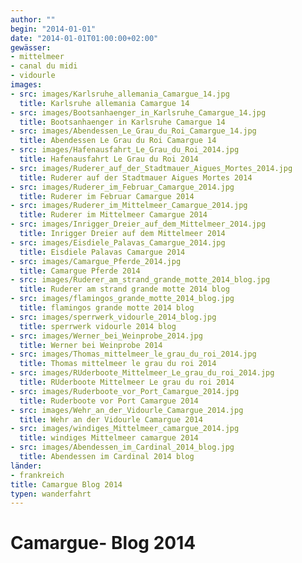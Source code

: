 ```yaml
---
author: ""
begin: "2014-01-01"
date: "2014-01-01T01:00:00+02:00"
gewässer: 
- mittelmeer
- canal du midi
- vidourle
images:
- src: images/Karlsruhe_allemania_Camargue_14.jpg
  title: Karlsruhe allemania Camargue 14
- src: images/Bootsanhaenger_in_Karlsruhe_Camargue_14.jpg
  title: Bootsanhaenger in Karlsruhe Camargue 14
- src: images/Abendessen_Le_Grau_du_Roi_Camargue_14.jpg
  title: Abendessen Le Grau du Roi Camargue 14
- src: images/Hafenausfahrt_Le_Grau_du_Roi_2014.jpg
  title: Hafenausfahrt Le Grau du Roi 2014
- src: images/Ruderer_auf_der_Stadtmauer_Aigues_Mortes_2014.jpg
  title: Ruderer auf der Stadtmauer Aigues Mortes 2014
- src: images/Ruderer_im_Februar_Camargue_2014.jpg
  title: Ruderer im Februar Camargue 2014
- src: images/Ruderer_im_Mittelmeer_Camargue_2014.jpg
  title: Ruderer im Mittelmeer Camargue 2014
- src: images/Inrigger_Dreier_auf_dem_Mittelmeer_2014.jpg
  title: Inrigger Dreier auf dem Mittelmeer 2014
- src: images/Eisdiele_Palavas_Camargue_2014.jpg
  title: Eisdiele Palavas Camargue 2014
- src: images/Camargue_Pferde_2014.jpg
  title: Camargue Pferde 2014
- src: images/Ruderer_am_strand_grande_motte_2014_blog.jpg
  title: Ruderer am strand grande motte 2014 blog
- src: images/flamingos_grande_motte_2014_blog.jpg
  title: flamingos grande motte 2014 blog
- src: images/sperrwerk_vidourle_2014_blog.jpg
  title: sperrwerk vidourle 2014 blog
- src: images/Werner_bei_Weinprobe_2014.jpg
  title: Werner bei Weinprobe 2014
- src: images/Thomas_mittelmeer_le_grau_du_roi_2014.jpg
  title: Thomas mittelmeer le grau du roi 2014
- src: images/RUderboote_Mittelmeer_Le_grau_du_roi_2014.jpg
  title: RUderboote Mittelmeer Le grau du roi 2014
- src: images/Ruderboote_vor_Port_Camargue_2014.jpg
  title: Ruderboote vor Port Camargue 2014
- src: images/Wehr_an_der_Vidourle_Camargue_2014.jpg
  title: Wehr an der Vidourle Camargue 2014
- src: images/windiges_Mittelmeer_camargue_2014.jpg
  title: windiges Mittelmeer camargue 2014
- src: images/Abendessen_im_Cardinal_2014_blog.jpg
  title: Abendessen im Cardinal 2014 blog
länder:
- frankreich
title: Camargue Blog 2014
typen: wanderfahrt
---
```



# Camargue- Blog 2014


